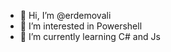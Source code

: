 - 👋 Hi, I’m @erdemovali
- 👀 I’m interested in Powershell
- 🌱 I’m currently learning C# and Js

<!---
erdemovali/erdemovali is a ✨ special ✨ repository because its `README.md` (this file) appears on your GitHub profile.
You can click the Preview link to take a look at your changes.
--->
